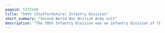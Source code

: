 ```yaml
---
pageid: 5373140
title: "59th (Staffordshire) Infantry Division"
short_summary: "Second World War British Army unit"
description: "The 59th Infantry Division was an Infantry Division of the british Army formed during the second World War and Fought in the Battle of normandy. After germany re-emerged as a significant military Power in March 1939 and invaded czechoslovakia the british Army increased the Number of Divisions in the territorial Army by duplicating existing Units. The 59th Motor Division was established in September 1939 as a second-line Duplicate of the 55th Motor Division. The Battalions of the Division were all raised in Staffordshire."
---
```

